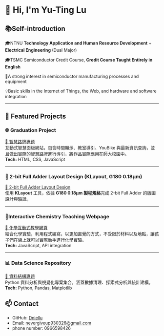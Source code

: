 # 👋 Hi, I'm Yu-Ting Lu

## 📚Self-introduction  
🎓NTNU **Technology Application and Human Resource Development** + **Electrical Engineering** (Dual Major) 

🎓TSMC Semiconductor Credit Course, **Credit Course Taught Entirely in English** 

🔬A strong interest in semiconductor manufacturing processes and equipment 

💡Basic skills in the Internet of Things, the Web, and hardware and software integration  

---

## 🔗 Featured Projects

### 🌐 Graduation Project
[🔗 智慧路牌專題](https://github.com/Dniellu/ESP32_PROJECT)  
互動式智慧面板網站，包含時間顯示、教室導引、YouBike 與最新資訊查詢，並且做出實際的智慧路牌進行導引，將作品實際應用在師大校園中。  
**Tech:** HTML, CSS, JavaScript  


---

### 🔧 2-bit Full Adder Layout Design (KLayout, G180 0.18µm)
[🔗 2-bit Full Adder Layout Design](https://github.com/Dniellu/2-bit-Full-Adder-Layout-Design)  
使用 **KLayout** 工具，依據 **G180 0.18µm 製程規格**完成 2-bit Full Adder 的版圖設計與驗證。


---

### 🧪Interactive Chemistry Teaching Webpage
[🔗 化學互動式教學網頁](https://github.com/ArthurArthurArthur0817/Chemistry)  
結合化學實驗，利用程式編寫，以更加直覺的方式，不受限於材料以及地點，讓孩子們在線上就可以實際動手進行化學實驗。  
**Tech:** JavaScript, API integration  

---


### 📊 Data Science Repository
[🔗 資料結構專題](https://github.com/Dniellu/Dniellu-Data-Science-Repository)  
Python 資料分析與視覺化專案集合，涵蓋數據清理、探索式分析與統計建模。  
**Tech:** Python, Pandas, Matplotlib  

  

## 📫 Contact
- GitHub: [Dniellu](https://github.com/Dniellu)  
- Email: nevergiveup930326@gmail.com
- phone number: 0966598426
